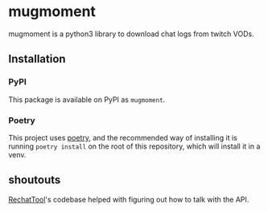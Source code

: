 # mugmoment

mugmoment is a python3 library to download chat logs from twitch VODs.

## Installation

### PyPI

This package is available on PyPI as `mugmoment`.

### Poetry

This project uses [poetry](https://python-poetry.org/), and the recommended way of installing it is running `poetry install` on the root of this repository, which will install it in a venv.

## shoutouts

[RechatTool](https://github.com/jdpurcell/RechatTool)'s codebase helped with figuring out how to talk with the API.